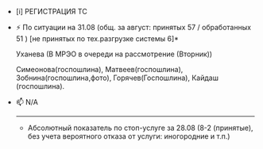 -  [i] РЕГИСТРАЦИЯ ТС

- ⚡ По ситуации на 31.08 (общ. за август: принятых 57 / обработанных 51 ) [не принятых по тех.разгрузке системы 6]*
 
    Уханева (В МРЭО в очереди на рассмотрение (Вторник))

   Симеонова(госпошлина), Матвеев(госпошлина), Зобнина(госпошлина,фото), Горячев(Госпошлина), Кайдаш (госпошлина). 
   
- 📫 N/A
  _________________
  * Абсолютный показатель по стоп-услуге за 28.08 (8-2 (принятые), без учета вероятного отказа от услуги: иногородние и т.п.)


<!---
Yusovs/Yusovs is a ✨ special ✨ repository because its `README.md` (this file) appears on your GitHub profile.
You can click the Preview link to take a look at your changes.
--->
